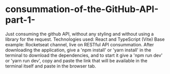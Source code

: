 # consummation-of-the-GitHub-API-part-1-
Just consuming the github API, without any styling and without using a library for the request. Technologies used: React and TypeScript (Vite)
Base example: Rocketseat channel, live on RESTful API consummation.
After downloading the application, give a 'npm install' or 'yarn install' in the terminal to download the dependencies, and to start it give a 'npm run dev' or 'yarn run dev', copy and paste the link that will be available in the terminal itself and paste in the browser tab.
